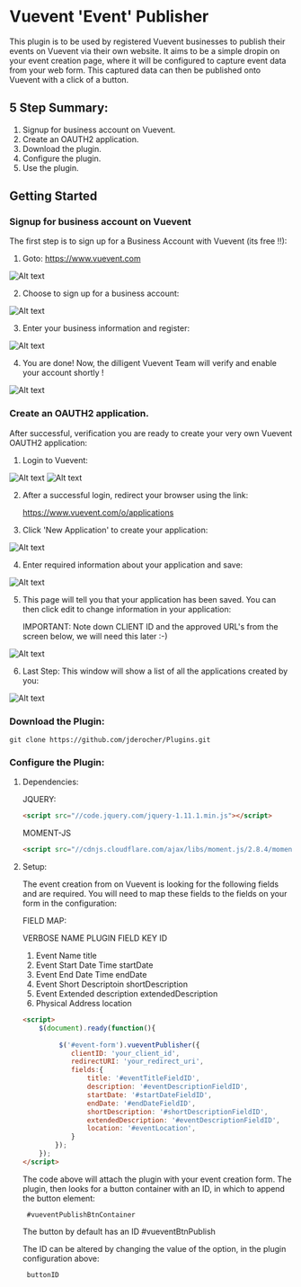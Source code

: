 # Vuevent 'Event' Publisher

This plugin is to be used by registered Vuevent businesses to publish their events on Vuevent via their own website. It aims to be a simple dropin on your event creation page, where it will be configured to capture event data from your web form. This captured data can then be published onto Vuevent with a click of a button.

## 5 Step Summary:

1. Signup for business account on Vuevent.
2. Create an OAUTH2 application.
3. Download the plugin.
4. Configure the plugin.
5. Use the plugin.

## Getting Started

### Signup for business account on Vuevent

The first step is to sign up for a Business Account with Vuevent (its free !!):

1) Goto: https://www.vuevent.com
	
![Alt text](https://raw.github.com/jderocher/Plugins/master/screenshots/registration-step-1.png "Business Account Registration Step 1.")

2) Choose to sign up for a business account:

![Alt text](https://raw.github.com/jderocher/Plugins/master/screenshots/registration-step-2.png "Business Account Registration Step 2.")

3) Enter your business information and register:

![Alt text](https://raw.github.com/jderocher/Plugins/master/screenshots/registration-step-3.png "Business Account Registration Step 3.")

4) You are done! Now, the dilligent Vuevent Team will verify and enable your account shortly !

![Alt text](https://raw.github.com/jderocher/Plugins/master/screenshots/registration-step-4.png "Business Account Registration Step 4.")
 

### Create an OAUTH2 application.

After successful, verification you are ready to create your very own Vuevent OAUTH2 application:

1) Login to Vuevent:

![Alt text](https://raw.github.com/jderocher/Plugins/master/screenshots/application-setup-step-1.png "OAUTH2 Application Setup Step 1.")
![Alt text](https://raw.github.com/jderocher/Plugins/master/screenshots/application-setup-step-2.png "OAUTH2 Application Setup Step 2.")

2) After a successful login, redirect your browser using the link:

	https://www.vuevent.com/o/applications
	
3) Click 'New Application' to create your application:

![Alt text](https://raw.github.com/jderocher/Plugins/master/screenshots/application-setup-step-3.png "OAUTH2 Application Setup Step 3.")

4) Enter required information about your application and save:

![Alt text](https://raw.github.com/jderocher/Plugins/master/screenshots/application-setup-step-4.png "OAUTH2 Application Setup Step 4.")

5) This page will tell you that your application has been saved. You can then click edit to change information in your application:

	IMPORTANT: Note down CLIENT ID and the approved URL's from the screen below, we will need this later :-)

![Alt text](https://raw.github.com/jderocher/Plugins/master/screenshots/application-setup-step-5.png "OAUTH2 Application Setup Step 5.")

6) Last Step: This window will show a list of all the applications created by you:

![Alt text](https://raw.github.com/jderocher/Plugins/master/screenshots/application-setup-step-6.png "OAUTH2 Application Setup Step 6.")



### Download the Plugin:

	git clone https://github.com/jderocher/Plugins.git

### Configure the Plugin:

1. Dependencies:
	
	JQUERY: 
	
	```html
	<script src="//code.jquery.com/jquery-1.11.1.min.js"></script>
	```
	
	MOMENT-JS

	```html
	<script src="//cdnjs.cloudflare.com/ajax/libs/moment.js/2.8.4/moment.min.js"></script>
	```

2. Setup:

	The event creation from on Vuevent is looking for the following fields and are required. You 
	will need to map these fields to the fields on your form in the configuration:
	
	FIELD MAP:
	
	VERBOSE NAME					PLUGIN FIELD KEY ID
	1. Event Name					title
	2. Event Start Date Time			startDate
	3. Event End Date Time			endDate
	4. Event Short Descriptoin		shortDescription
	5. Event Extended description		extendedDescription
	6. Physical Address				location

	```html 
	<script>
		$(document).ready(function(){
			
			 $('#event-form').vueventPublisher({
				clientID: 'your_client_id',
				redirectURI: 'your_redirect_uri',
				fields:{
					title: '#eventTitleFieldID',
					description: '#eventDescriptionFieldID',
					startDate: '#startDateFieldID',
					endDate: '#endDateFieldID',
					shortDescription: '#shortDescriptionFieldID',
					extendedDescription: '#eventDescriptionFieldID',
					location: '#eventLocation',
				}
			});
		});
	</script>
	```
	
	The code above will attach the plugin with your event creation form. The plugin, then looks for
	a button container with an ID, in which to append the button element:
		
		#vueventPublishBtnContainer
		
	 The button by default has an ID 
	 	#vueventBtnPublish 
	 	
	 The ID can be altered by changing the value of the option, in the plugin configuration above:
	 	
	 	buttonID  
	 	
	 



	
		
